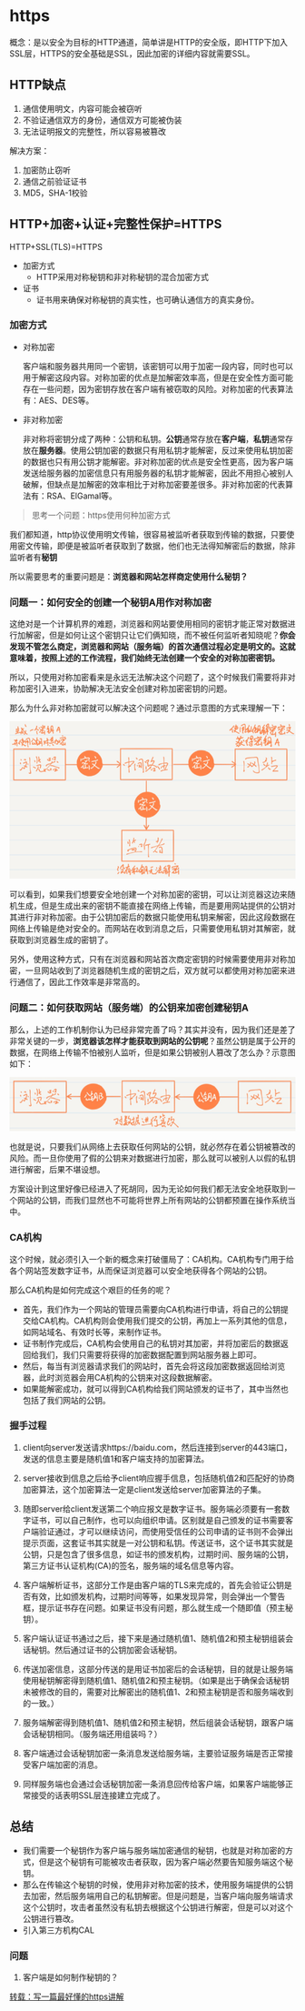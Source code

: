 # https

概念：是以安全为目标的HTTP通道，简单讲是HTTP的安全版，即HTTP下加入SSL层，HTTPS的安全基础是SSL，因此加密的详细内容就需要SSL。

## HTTP缺点

1. 通信使用明文，内容可能会被窃听
2. 不验证通信双方的身份，通信双方可能被伪装
3. 无法证明报文的完整性，所以容易被篡改

解决方案：

1. 加密防止窃听
2. 通信之前验证证书
3. MD5，SHA-1校验

## HTTP+加密+认证+完整性保护=HTTPS

HTTP+SSL(TLS)=HTTPS

- 加密方式
  - HTTP采用对称秘钥和非对称秘钥的混合加密方式
- 证书
  - 证书用来确保对称秘钥的真实性，也可确认通信方的真实身份。

### 加密方式

- 对称加密

  客户端和服务器共用同一个密钥，该密钥可以用于加密一段内容，同时也可以用于解密这段内容。对称加密的优点是加解密效率高，但是在安全性方面可能存在一些问题，因为密钥存放在客户端有被窃取的风险。对称加密的代表算法有：AES、DES等。

- 非对称加密

  非对称将密钥分成了两种：公钥和私钥。**公钥**通常存放在**客户端**，**私钥**通常存放在**服务器**。使用公钥加密的数据只有用私钥才能解密，反过来使用私钥加密的数据也只有用公钥才能解密。非对称加密的优点是安全性更高，因为客户端发送给服务器的加密信息只有用服务器的私钥才能解密，因此不用担心被别人破解，但缺点是加解密的效率相比于对称加密要差很多。非对称加密的代表算法有：RSA、ElGamal等。

> 思考一个问题：https使用何种加密方式

我们都知道，http协议使用明文传输，很容易被监听者获取到传输的数据，只要使用密文传输，即便是被监听者获取到了数据，他们也无法得知解密后的数据，除非监听者有**秘钥**

所以需要思考的重要问题是：**浏览器和网站怎样商定使用什么秘钥？**

### 问题一：如何安全的创建一个秘钥A用作对称加密

这绝对是一个计算机界的难题，浏览器和网站要使用相同的密钥才能正常对数据进行加解密，但是如何让这个密钥只让它们俩知晓，而不被任何监听者知晓呢？**你会发现不管怎么商定，浏览器和网站（服务端）的首次通信过程必定是明文的。这就意味着，按照上述的工作流程，我们始终无法创建一个安全的对称加密密钥。**

所以，只使用对称加密看来是永远无法解决这个问题了，这个时候我们需要将非对称加密引入进来，协助解决无法安全创建对称加密密钥的问题。

那么为什么非对称加密就可以解决这个问题呢？通过示意图的方式来理解一下：

![img](assets/20200227222117924.png)

可以看到，如果我们想要安全地创建一个对称加密的密钥，可以让浏览器这边来随机生成，但是生成出来的密钥不能直接在网络上传输，而是要用网站提供的公钥对其进行非对称加密。由于公钥加密后的数据只能使用私钥来解密，因此这段数据在网络上传输是绝对安全的。而网站在收到消息之后，只需要使用私钥对其解密，就获取到浏览器生成的密钥了。

另外，使用这种方式，只有在浏览器和网站首次商定密钥的时候需要使用非对称加密，一旦网站收到了浏览器随机生成的密钥之后，双方就可以都使用对称加密来进行通信了，因此工作效率是非常高的。

### 问题二：如何获取网站（服务端）的公钥来加密创建秘钥A

那么，上述的工作机制你认为已经非常完善了吗？其实并没有，因为我们还是差了非常关键的一步，**浏览器该怎样才能获取到网站的公钥呢**？虽然公钥是属于公开的数据，在网络上传输不怕被别人监听，但是如果公钥被别人篡改了怎么办？示意图如下：

![img](assets/2020022722213554.png)

也就是说，只要我们从网络上去获取任何网站的公钥，就必然存在着公钥被篡改的风险。而一旦你使用了假的公钥来对数据进行加密，那么就可以被别人以假的私钥进行解密，后果不堪设想。

方案设计到这里好像已经进入了死胡同，因为无论如何我们都无法安全地获取到一个网站的公钥，而我们显然也不可能将世界上所有网站的公钥都预置在操作系统当中。

### CA机构

这个时候，就必须引入一个新的概念来打破僵局了：CA机构。CA机构专门用于给各个网站签发数字证书，从而保证浏览器可以安全地获得各个网站的公钥。

那么CA机构是如何完成这个艰巨的任务的呢？

- 首先，我们作为一个网站的管理员需要向CA机构进行申请，将自己的公钥提交给CA机构。CA机构则会使用我们提交的公钥，再加上一系列其他的信息，如网站域名、有效时长等，来制作证书。
- 证书制作完成后，CA机构会使用自己的私钥对其加密，并将加密后的数据返回给我们，我们只需要将获得的加密数据配置到网站服务器上即可。
- 然后，每当有浏览器请求我们的网站时，首先会将这段加密数据返回给浏览器，此时浏览器会用CA机构的公钥来对这段数据解密。
- 如果能解密成功，就可以得到CA机构给我们网站颁发的证书了，其中当然也包括了我们网站的公钥。

### 握手过程

1. client向server发送请求https://baidu.com，然后连接到server的443端口，发送的信息主要是随机值1和客户端支持的加密算法。

2. server接收到信息之后给予client响应握手信息，包括随机值2和匹配好的协商加密算法，这个加密算法一定是client发送给server加密算法的子集。

3. 随即server给client发送第二个响应报文是数字证书。服务端必须要有一套数字证书，可以自己制作，也可以向组织申请。区别就是自己颁发的证书需要客户端验证通过，才可以继续访问，而使用受信任的公司申请的证书则不会弹出提示页面，这套证书其实就是一对公钥和私钥。传送证书，这个证书其实就是公钥，只是包含了很多信息，如证书的颁发机构，过期时间、服务端的公钥，第三方证书认证机构(CA)的签名，服务端的域名信息等内容。

4. 客户端解析证书，这部分工作是由客户端的TLS来完成的，首先会验证公钥是否有效，比如颁发机构，过期时间等等，如果发现异常，则会弹出一个警告框，提示证书存在问题。如果证书没有问题，那么就生成一个随即值（预主秘钥）。

5. 客户端认证证书通过之后，接下来是通过随机值1、随机值2和预主秘钥组装会话秘钥。然后通过证书的公钥加密会话秘钥。

6. 传送加密信息，这部分传送的是用证书加密后的会话秘钥，目的就是让服务端使用秘钥解密得到随机值1、随机值2和预主秘钥。（如果是出于确保会话秘钥未被修改的目的，需要对比解密出的随机值1、2和预主秘钥是否和服务端收到的一致。）

7. 服务端解密得到随机值1、随机值2和预主秘钥，然后组装会话秘钥，跟客户端会话秘钥相同。（服务端还用组装吗？）

8. 客户端通过会话秘钥加密一条消息发送给服务端，主要验证服务端是否正常接受客户端加密的消息。

9. 同样服务端也会通过会话秘钥加密一条消息回传给客户端，如果客户端能够正常接受的话表明SSL层连接建立完成了。

## 总结

- 我们需要一个秘钥作为客户端与服务端加密通信的秘钥，也就是对称加密的方式，但是这个秘钥有可能被攻击者获取，因为客户端必然要告知服务端这个秘钥。
- 那么在传输这个秘钥的时候，使用非对称加密的技术，使用服务端提供的公钥去加密，然后服务端用自己的私钥解密。但是问题是，当客户端向服务端请求这个公钥时，攻击者虽然没有私钥去根据这个公钥进行解密，但是可以对这个公钥进行篡改。
- 引入第三方机构CAL

### 问题

1. 客户端是如何制作秘钥的？

   

[转载：写一篇最好懂的https讲解](https://blog.csdn.net/guolin_blog/article/details/104546558)

